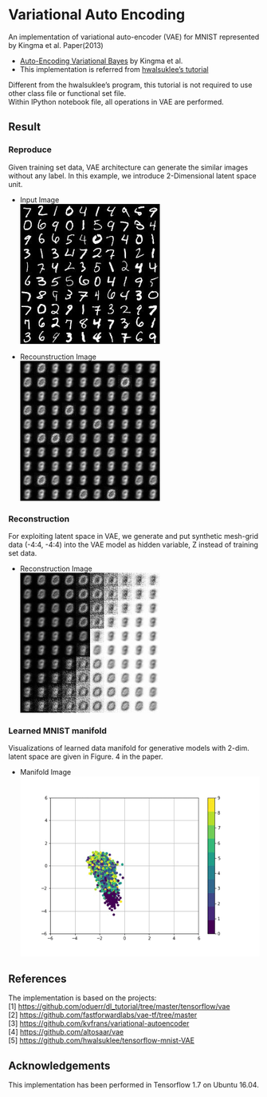 # Variational Auto Encoding

An implementation of variational auto-encoder (VAE) for MNIST represented by Kingma et al. Paper(2013)
* [Auto-Encoding Variational Bayes](https://arxiv.org/pdf/1312.6114) by Kingma et al. 
* This implementation is referred from [hwalsuklee’s tutorial](https://github.com/hwalsuklee/tensorflow-mnist-VAE)

Different from the hwalsuklee’s program, this tutorial is not required to use other class file or functional set file.   
Within IPython notebook file, all operations in VAE are performed.


## Result
### Reproduce

Given training set data, VAE architecture can generate the similar images without any label. 
In this example, we introduce 2-Dimensional latent space unit. 

* Input Image  
![Input_Image](https://github.com/MingyuKim87/VAE/blob/master/Results/Input_Image.jpg)

* Recounstruction Image  
![Reconstruction_Image](https://github.com/MingyuKim87/VAE/blob/master/Results/Reconstruction_1.gif)


### Reconstruction

For exploiting latent space in VAE, we generate and put synthetic mesh-grid data (-4:4, -4:4) into the VAE model as hidden variable, Z instead of training set data. 

* Reconstruction Image  
![Reconstruction_Image2](https://github.com/MingyuKim87/VAE/blob/master/Results/Reconstruction_2.gif)

### Learned MNIST manifold

Visualizations of learned data manifold for generative models with 2-dim. latent space are given in Figure. 4 in the paper.  


* Manifold Image  
![Manifold_Image](https://github.com/MingyuKim87/VAE/blob/master/Results/Manifold_learning.gif)


## References
The implementation is based on the projects:  
[1] https://github.com/oduerr/dl_tutorial/tree/master/tensorflow/vae  
[2] https://github.com/fastforwardlabs/vae-tf/tree/master  
[3] https://github.com/kvfrans/variational-autoencoder  
[4] https://github.com/altosaar/vae  
[5] https://github.com/hwalsuklee/tensorflow-mnist-VAE


## Acknowledgements
This implementation has been performed in Tensorflow 1.7 on Ubuntu 16.04.
